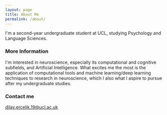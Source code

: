 ```yaml
---
layout: page
title: About Me
permalink: /about/
---
```


I'm a second-year undergraduate student at UCL, studying Psychology and Language Sciences.

### More Information

I'm interested in neuroscience, especially its computational and cognitive subfields, and Artificial Intelligence. 
What excites me the most is the application of computational tools and machine learning/deep learning techniques to research in neuroscience, which I also what I aspire to pursue after my undergraduate studies.

### Contact me

[dilay.ercelik.19@ucl.ac.uk](mailto:dilay.ercelik.19@ucl.ac.uk)
